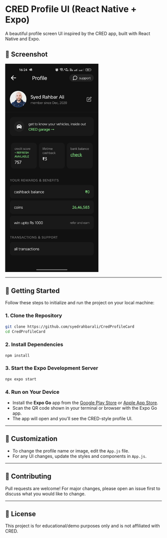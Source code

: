 # CRED Profile UI (React Native + Expo)

A beautiful profile screen UI inspired by the CRED app, built with React Native and Expo.

## 📱 Screenshot

<img src="./Assignment-android.jpg" alt="Profile UI Screenshot" width="300" />

---

## 🚀 Getting Started

Follow these steps to initialize and run the project on your local machine:

### 1. Clone the Repository

```bash
git clone https://github.com/syedrahbarali/CredProfileCard
cd CredProfileCard
```

### 2. Install Dependencies

```bash
npm install
```

### 3. Start the Expo Development Server

```bash
npx expo start
```

### 4. Run on Your Device

- Install the **Expo Go** app from the [Google Play Store](https://play.google.com/store/apps/details?id=host.exp.exponent) or [Apple App Store](https://apps.apple.com/app/expo-go/id982107779).
- Scan the QR code shown in your terminal or browser with the Expo Go app.
- The app will open and you'll see the CRED-style profile UI.

---

## 📝 Customization

- To change the profile name or image, edit the `App.js` file.
- For any UI changes, update the styles and components in `App.js`.

---

## 🤝 Contributing

Pull requests are welcome! For major changes, please open an issue first to discuss what you would like to change.

---

## 📄 License

This project is for educational/demo purposes only and is not affiliated with CRED.
